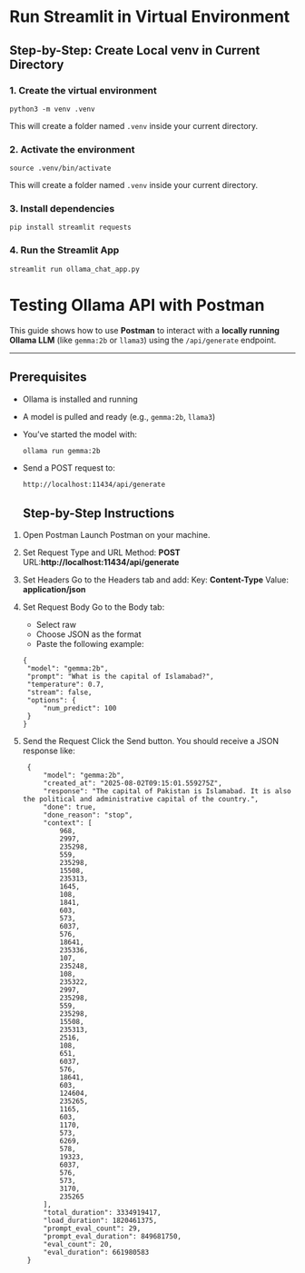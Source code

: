 # Run Streamlit in Virtual Environment

## Step-by-Step: Create Local venv in Current Directory

### 1. Create the virtual environment

```
python3 -m venv .venv

```

This will create a folder named `.venv` inside your current directory.

### 2. Activate the environment

```
source .venv/bin/activate

```

This will create a folder named `.venv` inside your current directory.

### 3. Install dependencies

```
pip install streamlit requests
```

### 4. Run the Streamlit App

```
streamlit run ollama_chat_app.py
```

# Testing Ollama API with Postman

This guide shows how to use **Postman** to interact with a **locally running Ollama LLM** (like `gemma:2b` or `llama3`) using the `/api/generate` endpoint.

---

## Prerequisites

- Ollama is installed and running
- A model is pulled and ready (e.g., `gemma:2b`, `llama3`)
- You’ve started the model with:
  ```bash
  ollama run gemma:2b
  ```
- Send a POST request to:

  ```bash
  http://localhost:11434/api/generate
  ```

  ## Step-by-Step Instructions

1. Open Postman
   Launch Postman on your machine.
2. Set Request Type and URL
   Method: **POST**
   URL:**http://localhost:11434/api/generate**

3. Set Headers
   Go to the Headers tab and add:
   Key: **Content-Type**
   Value: **application/json**
4. Set Request Body
   Go to the Body tab:

   - Select raw
   - Choose JSON as the format
   - Paste the following example:

   ```
   {
    "model": "gemma:2b",
    "prompt": "What is the capital of Islamabad?",
    "temperature": 0.7,
    "stream": false,
    "options": {
        "num_predict": 100
    }
   }

   ```

5. Send the Request
   Click the Send button.
   You should receive a JSON response like:
   ```
    {
        "model": "gemma:2b",
        "created_at": "2025-08-02T09:15:01.559275Z",
        "response": "The capital of Pakistan is Islamabad. It is also the political and administrative capital of the country.",
        "done": true,
        "done_reason": "stop",
        "context": [
            968,
            2997,
            235298,
            559,
            235298,
            15508,
            235313,
            1645,
            108,
            1841,
            603,
            573,
            6037,
            576,
            18641,
            235336,
            107,
            235248,
            108,
            235322,
            2997,
            235298,
            559,
            235298,
            15508,
            235313,
            2516,
            108,
            651,
            6037,
            576,
            18641,
            603,
            124604,
            235265,
            1165,
            603,
            1170,
            573,
            6269,
            578,
            19323,
            6037,
            576,
            573,
            3170,
            235265
        ],
        "total_duration": 3334919417,
        "load_duration": 1820461375,
        "prompt_eval_count": 29,
        "prompt_eval_duration": 849681750,
        "eval_count": 20,
        "eval_duration": 661980583
    }
   ```
